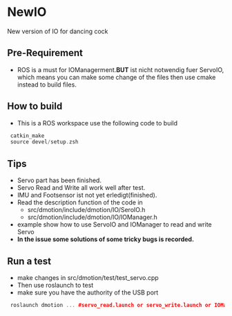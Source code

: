 # NewIO
New version of IO for dancing cock
## Pre-Requirement 
+ ROS is a must for IOManagerment.**BUT** ist nicht notwendig fuer ServoIO, which means you can make some change of the files then use cmake instead to build files.

## How to build 
+ This is a ROS workspace use the following code to build
 ``` cpp
  catkin_make
  source devel/setup.zsh
 ```
 
## Tips
+ Servo part has been finished.
+ Servo Read and Write all work well after test.
+ IMU and Footsensor ist not yet erledigt(finished).
+ Read the description function of the code in  
  + src/dmotion/include/dmotion/IO/SeroIO.h  
  + src/dmotion/include/dmotion/IO/IOManager.h
+ example show how to use ServoIO and IOManager to read and write Servo 
+ **In the issue some solutions of some tricky bugs is recorded.**

## Run a test
+ make changes in src/dmotion/test/test_servo.cpp
+ Then use roslaunch to test
+ make sure you have the authority of the USB port
 ``` cpp
  roslaunch dmotion ... #servo_read.launch or servo_write.launch or IOManager_read_write.launch
 ```
